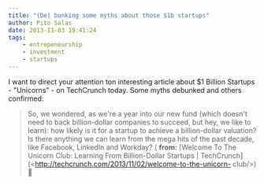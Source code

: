 ```yaml
---
title: "(De) bunking some myths about those $1b startups"
author: Pito Salas
date: 2013-11-03 19:41:24
tags:
    - entrepeneurship
    - investment
    - startups
---
```



I want to direct your attention ton interesting article about $1 Billion
Startups - "Unicorns" - on TechCrunch today. Some myths debunked and others
confirmed:

> So, we wondered, as we're a year into our new fund (which doesn't need to
> back billion-dollar companies to succeed, but hey, we like to learn): how
> likely is it for a startup to achieve a billion-dollar valuation? Is there
> anything we can learn from the mega hits of the past decade, like Facebook,
> LinkedIn and Workday? ( **from:** [Welcome To The Unicorn Club: Learning
> From Billion-Dollar Startups |
> TechCrunch](<http://techcrunch.com/2013/11/02/welcome-to-the-unicorn-
> club/>)🙂




